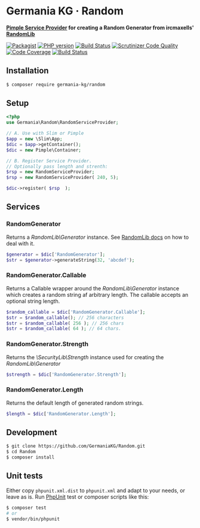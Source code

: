 # Germania KG · Random

**[Pimple Service Provider](https://pimple.symfony.com/#extending-a-container) for creating a Random Generator from ircmaxells' [RandomLib](https://github.com/ircmaxell/RandomLib)**


[![Packagist](https://img.shields.io/packagist/v/germania-kg/random.svg?style=flat)](https://packagist.org/packages/germania-kg/random)
[![PHP version](https://img.shields.io/packagist/php-v/germania-kg/random.svg)](https://packagist.org/packages/germania-kg/random)
[![Build Status](https://img.shields.io/travis/GermaniaKG/Random.svg?label=Travis%20CI)](https://travis-ci.org/GermaniaKG/Random)
[![Scrutinizer Code Quality](https://scrutinizer-ci.com/g/GermaniaKG/Random/badges/quality-score.png?b=master)](https://scrutinizer-ci.com/g/GermaniaKG/Random/?branch=master)
[![Code Coverage](https://scrutinizer-ci.com/g/GermaniaKG/Random/badges/coverage.png?b=master)](https://scrutinizer-ci.com/g/GermaniaKG/Random/?branch=master)
[![Build Status](https://scrutinizer-ci.com/g/GermaniaKG/Random/badges/build.png?b=master)](https://scrutinizer-ci.com/g/GermaniaKG/Random/build-status/master)


## Installation

```bash
$ composer require germania-kg/random
```

## Setup

```php
<?php
use Germania\Random\RandomServiceProvider;

// A. Use with Slim or Pimple
$app = new \Slim\App;
$dic = $app->getContainer();
$dic = new Pimple\Container;

// B. Register Service Provider.
// Optionally pass length and strenth:
$rsp = new RandomServiceProvider;
$rsp = new RandomServiceProvider( 240, 5);

$dic->register( $rsp  );
```


## Services

### RandomGenerator

Returns a *RandomLib\Generator* instance. See [RandomLib docs](https://github.com/ircmaxell/RandomLib#generator) on how to deal with it.

```php
$generator = $dic['RandomGenerator'];
$str = $generator->generateString(32, 'abcdef');
```


### RandomGenerator.Callable

Returns a Callable wrapper around the *RandomLib\Generator* instance which creates a random string af arbitrary length. The callable accepts an optional string length.

```php
$random_callable = $dic['RandomGenerator.Callable'];
$str = $random_callable(); // 256 characters
$str = $random_callable( 256 ); // 256 chars
$str = $random_callable( 64 ); // 64 chars.

```

### RandomGenerator.Strength

Returns the *\SecurityLib\Strength* instance used for creating the *RandomLib\Generator*

```php
$strength = $dic['RandomGenerator.Strength'];
```

### RandomGenerator.Length

Returns the default length of generated random strings.

```php
$length = $dic['RandomGenerator.Length'];
```


## Development

```bash
$ git clone https://github.com/GermaniaKG/Random.git
$ cd Random
$ composer install
```

## Unit tests

Either copy `phpunit.xml.dist` to `phpunit.xml` and adapt to your needs, or leave as is. Run [PhpUnit](https://phpunit.de/) test or composer scripts like this:

```bash
$ composer test
# or
$ vendor/bin/phpunit
```

